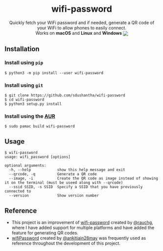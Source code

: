<h1 align="center">
wifi-password
</h1>
<p align="center">
Quickly fetch your WiFi password and if needed, generate a QR code of your WiFi to allow phones to easily connect.
<br>
Works on <b>macOS</b> and <b>Linux</b> and <b>Windows</b>
<img src="images/demo.gif" align="center">
</p>

## Installation

### Install using `pip`
```console
$ python3 -m pip install --user wifi-password
```

### Install using `git`
```
$ git clone https://github.com/sdushantha/wifi-password
$ cd wifi-password
$ python3 setup.py install
```

### Install using the [AUR](https://aur.archlinux.org/packages/wifi-password/)
```console
$ sudo pamac build wifi-password
```

## Usage
```console
$ wifi-password
usage: wifi_password [options]

optional arguments:
  -h, --help            show this help message and exit
  --qrcode, -q          Generate a QR code
  --image, -i           Create the QR code as image instead of showing it on the terminal (must be useed along with --qrcode)
  --ssid SSID, -s SSID  Specify a SSID that you have previously connected to
  --version             Show version number
```

## Reference
- This project is an improvement of [wifi-password](https://github.com/rauchg/wifi-password) created by [@rauchg](https://github.com/rauchg), where I have added support for multiple platforms and have added the feature for generating QR codes.
- [wifiPassword](https://github.com/ankitjain28may/wifiPassword) created by [@ankitjain28may](https://github.com/ankitjain28may) was frequently used as reference throughout the development of this project.
